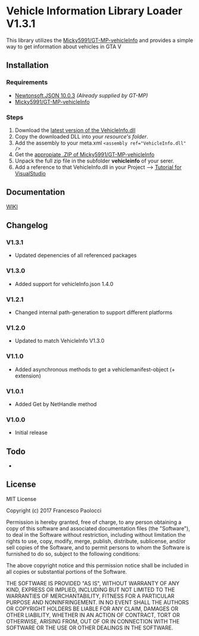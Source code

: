 # Vehicle Information Library Loader V1.3.1
This library utilizes the [Micky5991/GT-MP-vehicleInfo](https://github.com/Micky5991/GT-MP-vehicleInfo) and provides a simple way to get information about vehicles in GTA V

## Installation
### Requirements
* [Newtonsoft.JSON 10.0.3](https://www.nuget.org/packages/Newtonsoft.Json/10.0.3) *(Already supplied by GT-MP)*
* [Micky5991/GT-MP-vehicleInfo](https://github.com/Micky5991/GT-MP-vehicleInfo/releases)

### Steps
1. Download the [latest version of the VehicleInfo.dll](https://github.com/Micky5991/VehicleInfoLoader/releases/latest) 
2. Copy the downloaded DLL into *your resource's folder*.
3. Add the assembly to your meta.xml `<assembly ref="VehicleInfo.dll" />`
4. Get the [appropiate .ZIP of Micky5991/GT-MP-vehicleInfo](https://github.com/Micky5991/GT-MP-vehicleInfo/releases)
5. Unpack the full zip file in the subfolder **vehicleinfo** of your serer.
6. Add a reference to that VehicleInfo.dll in your Project --> [Tutorial for VisualStudio](https://msdn.microsoft.com/en-us/library/wkze6zky.aspx)

## Documentation
[WIKI](https://github.com/Micky5991/VehicleInfoLoader/wiki)

## Changelog
### V1.3.1
* Updated depenencies of all referenced packages

### V1.3.0
* Added support for vehicleInfo.json 1.4.0

### V1.2.1
* Changed internal path-generation to support different platforms

### V1.2.0
* Updated to match VehicleInfo V1.3.0

### V1.1.0
* Added asynchronous methods to get a vehiclemanifest-object (+ extension)

### V1.0.1
* Added Get by NetHandle method

### V1.0.0
* Initial release

## Todo
-

## License
MIT License

Copyright (c) 2017 Francesco Paolocci

Permission is hereby granted, free of charge, to any person obtaining a copy
of this software and associated documentation files (the "Software"), to deal
in the Software without restriction, including without limitation the rights
to use, copy, modify, merge, publish, distribute, sublicense, and/or sell
copies of the Software, and to permit persons to whom the Software is
furnished to do so, subject to the following conditions:

The above copyright notice and this permission notice shall be included in all
copies or substantial portions of the Software.

THE SOFTWARE IS PROVIDED "AS IS", WITHOUT WARRANTY OF ANY KIND, EXPRESS OR
IMPLIED, INCLUDING BUT NOT LIMITED TO THE WARRANTIES OF MERCHANTABILITY,
FITNESS FOR A PARTICULAR PURPOSE AND NONINFRINGEMENT. IN NO EVENT SHALL THE
AUTHORS OR COPYRIGHT HOLDERS BE LIABLE FOR ANY CLAIM, DAMAGES OR OTHER
LIABILITY, WHETHER IN AN ACTION OF CONTRACT, TORT OR OTHERWISE, ARISING FROM,
OUT OF OR IN CONNECTION WITH THE SOFTWARE OR THE USE OR OTHER DEALINGS IN THE
SOFTWARE.
